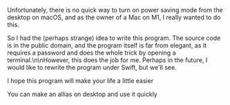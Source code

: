 ﻿Unfortunately, there is no quick way to turn on power saving mode from the desktop on macOS, and as the owner of a Mac on M1, I really wanted to do this.
 
So I had the (perhaps strange) idea to write this program. The source code is in the public domain, and the program itself is far from elegant, as it requires a password and does the whole trick by opening a terminal.\n\nHowever, this does the job for me. Perhaps in the future, I would like to rewrite the program under Swift, but we'll see.

I hope this program will make your life a little easier

You can make an allias on desktop and use it quickly 
